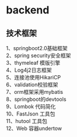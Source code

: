 # backend

## 技术框架
1、springboot2.0基础框架<br>
2、spring security安全框架<br>
3、thymeleaf 模版引擎<br>
4、Log4j2日志框架<br>
5、连接池使用HikariCP<br>
6、validation校验框架<br>
7、orm框架采用mybatis<br>
8、springboot的devtools<br>
9、Lombok 代码简化<br>
10、FastJson 工具包<br>
11、hutool 工具包<br>
12、Web 容器undertow<br>